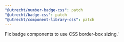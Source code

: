 ```yaml
---
"@utrecht/number-badge-css": patch
"@utrecht/badge-css": patch
"@utrecht/component-library-css": patch
---
```


Fix badge components to use CSS border-box sizing.'
